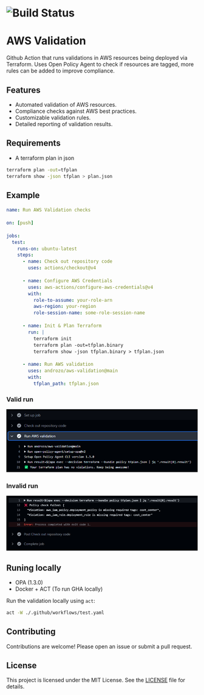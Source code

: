 # ![Build Status](https://img.shields.io/badge/build-passing-brightgreen)

# AWS Validation
Github Action that runs validations in AWS resources being deployed via Terraform. Uses Open Policy Agent to check if resources are tagged, more rules can be added to improve compliance.

## Features

- Automated validation of AWS resources.
- Compliance checks against AWS best practices.
- Customizable validation rules.
- Detailed reporting of validation results.

## Requirements
- A terraform plan in json

```bash
terraform plan -out=tfplan
terraform show -json tfplan > plan.json
```

## Example
```yaml
name: Run AWS Validation checks

on: [push]

jobs:
  test:
    runs-on: ubuntu-latest
    steps:
      - name: Check out repository code
        uses: actions/checkout@v4

      - name: Configure AWS Credentials
        uses: aws-actions/configure-aws-credentials@v4
        with:
          role-to-assume: your-role-arn
          aws-region: your-region
          role-session-name: some-role-session-name

      - name: Init & Plan Terraform
        run: |
          terraform init
          terraform plan -out=tfplan.binary
          terraform show -json tfplan.binary > tfplan.json
        
      - name: Run AWS validation
        uses: androzo/aws-validation@main
        with:
          tfplan_path: tfplan.json
```

### Valid run

![Valid run](./images/valid.png)

### Invalid run

![Invalid run](./images/invalid.png)

## Runing locally

- OPA (1.3.0)
- Docker + ACT (To run GHA locally)

Run the validation locally using `act`:
```bash
act -W ./.github/workflows/test.yaml
```

## Contributing

Contributions are welcome! Please open an issue or submit a pull request.

## License

This project is licensed under the MIT License. See the [LICENSE](LICENSE) file for details.
